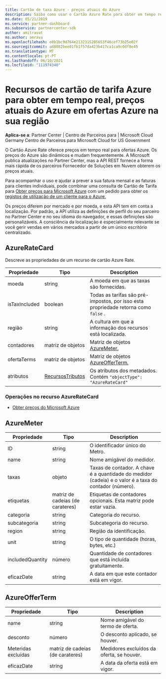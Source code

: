 ```yaml
---
title: Cartão de taxa Azure - preços atuais do Azure
description: Saiba como usar o Cartão Azure Rate para obter em tempo real, preços correntes para ofertas Azure na sua região. O Cartão Azure Rate é acedido através da API do Partner Center REST.
ms.date: 05/21/2019
ms.service: partner-dashboard
ms.subservice: partnercenter-sdk
author: amitravat
ms.author: amrava
ms.openlocfilehash: e0b1bc9d764e2132315205653f46cef73b25e02f
ms.sourcegitcommit: ad8082bee01fb1f57da423b417ca1ca9c0df8e45
ms.translationtype: MT
ms.contentlocale: pt-PT
ms.lasthandoff: 06/10/2021
ms.locfileid: "111974340"
---
```

# <a name="azure-rate-card-resources-to-get-real-time-current-azure-prices-on-azure-offers-in-your-region"></a>Recursos de cartão de tarifa Azure para obter em tempo real, preços atuais do Azure em ofertas Azure na sua região

**Aplica-se a**: Partner Center | Centro de Parceiros para | Microsoft Cloud Germany Centro de Parceiros para Microsoft Cloud for US Government

O Cartão Azure Rate oferece preços em tempo real para ofertas Azure. Os preços do Azure são dinâmicos e mudam frequentemente. A Microsoft publica atualizações no Partner Center, mas a API REST fornece a forma mais rápida de os parceiros Fornecedor de Soluções em Nuvem obterem os preços atuais.

Para acompanhar o uso e ajudar a prever a sua fatura mensal e as faturas para clientes individuais, pode combinar uma consulta de Cartão de Tarifa para [Obter preços para Microsoft Azure](get-prices-for-microsoft-azure.md) com um pedido para obter os [registos de utilização de um cliente para o Azure.](get-a-customer-s-utilization-record-for-azure.md)

Os preços diferem por mercado e por moeda, e esta API tem em conta a localização. Por padrão, a API utiliza as definições de perfil do seu parceiro no Partner Center e no seu idioma do navegador, e essas definições são personalizáveis. A consciência da localização é especialmente relevante se você gerir vendas em vários mercados a partir de um único escritório centralizado.

## <a name="azureratecard"></a>AzureRateCard

Descreve as propriedades de um recurso de cartão Azure Rate.

| Propriedade      | Tipo                                      | Description                                                       |
|---------------|-------------------------------------------|-------------------------------------------------------------------|
| moeda      | string                                    | A moeda em que as taxas são fornecidas.                     |
| isTaxIncluded | boolean                                   | Todas as tarifas são pré-impostos, por isso esta propriedade retorna como `false` . |
| região        | string                                    | A cultura em que a informação dos recursos está localizada.       |
| contadores        | matriz de objetos                          | Matriz de objetos [AzureMeter.](#azuremeter)                       |
| ofertaTerms    | matriz de objetos                          | Matriz de objetos [AzureOfferTerm.](#azureofferterm)               |
| atributos    | [RecursosTributos](utility-resources.md#resourceattributes) | Os atributos dos metadados. Contém `"objectType": "AzureRateCard"`   |

### <a name="operations-on-the-azureratecard-resource"></a>Operações no recurso AzureRateCard

- [Obter preços do Microsoft Azure](get-prices-for-microsoft-azure.md)

## <a name="azuremeter"></a>AzureMeter

| Propriedade         | Tipo             | Description                                                                                   |
|------------------|------------------|-----------------------------------------------------------------------------------------------|
| ID               | string           | O identificador único do Metro.                                                                    |
| name             | string           | Nome amigável do medidor.                                                                   |
| taxas            | objeto           | Taxas de contador. A chave é a quantidade do medidor (cadeia) e o valor é a taxa do contador (número). |
| etiquetas             | matriz de cadeias (de carateres) | Etiquetas de contadores opcionais. Esta matriz pode estar vazia.                                                 |
| categoria         | string           | Categoria do recurso.                                                                     |
| subcategoria      | string           | Subcategoria do recurso.                                                                 |
| region           | string           | Região da identificação.                                                                             |
| unit             | string           | O tipo de quantidade (horas, bytes, etc.)                                                     |
| includedQuantity | número           | Quantidade de contadores que está incluída gratuitamente.                                               |
| eficazDate    | string           | A data em que este contador está em vigor.                                                             |

## <a name="azureofferterm"></a>AzureOfferTerm

| Propriedade         | Tipo             | Description                             |
|------------------|------------------|-----------------------------------------|
| name             | string           | Nome amigável do termo de oferta.        |
| desconto         | número           | O desconto aplicado, se houver.           |
| Meteridas excluídas | matriz de cadeias (de carateres) | Medidores excluídos da oferta, se houver. |
| eficazDate    | string           | A data da oferta está em vigor.        |
